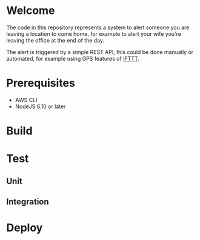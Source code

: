 # Welcome

The code in this repository represents a system to alert someone you are leaving a location to come home, for example to alert your wife you're leaving the office at the end of the day.

The alert is triggered by a simple REST API, this could be done manually or automated, for example using GPS features of [IFTTT](https://ifttt.com).

# Prerequisites

* AWS CLI
* NodeJS 6.10 or later

# Build

# Test

## Unit

## Integration

# Deploy